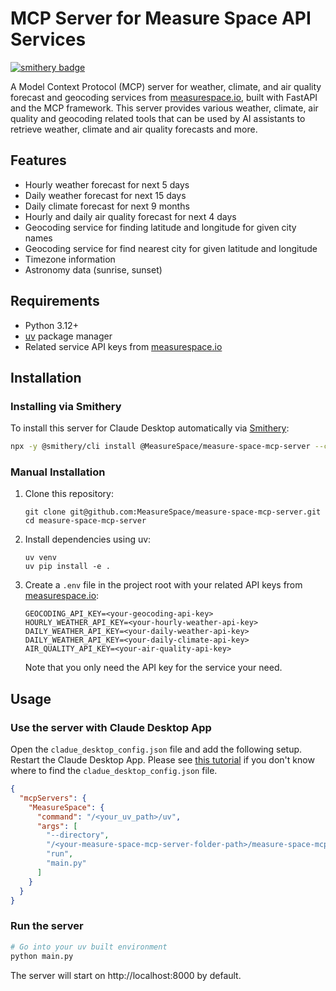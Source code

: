 # MCP Server for Measure Space API Services

[![smithery badge](https://smithery.ai/badge/@MeasureSpace/measure-space-mcp-server)](https://smithery.ai/server/@MeasureSpace/measure-space-mcp-server)

A Model Context Protocol (MCP) server for weather, climate, and air quality forecast and geocoding services from [measurespace.io](https://measurespace.io), built with FastAPI and the MCP framework. This server provides various weather, climate, air quality and geocoding related tools that can be used by AI assistants to retrieve weather, climate and air quality forecasts and more.

## Features

- Hourly weather forecast for next 5 days
- Daily weather forecast for next 15 days
- Daily climate forecast for next 9 months
- Hourly and daily air quality forecast for next 4 days
- Geocoding service for finding latitude and longitude for given city names
- Geocoding service for find nearest city for given latitude and longitude
- Timezone information
- Astronomy data (sunrise, sunset)

## Requirements

- Python 3.12+
- [uv](https://github.com/astral-sh/uv) package manager
- Related service API keys from [measurespace.io](https://measurespace.io/documentation#global-climate-forecast-variables)

## Installation

### Installing via Smithery

To install this server for Claude Desktop automatically via [Smithery](https://smithery.ai/server/@MeasureSpace/measure-space-mcp-server):

```bash
npx -y @smithery/cli install @MeasureSpace/measure-space-mcp-server --client claude
```

### Manual Installation

1. Clone this repository:

   ```
   git clone git@github.com:MeasureSpace/measure-space-mcp-server.git
   cd measure-space-mcp-server
   ```

2. Install dependencies using uv:

   ```
   uv venv
   uv pip install -e .
   ```

3. Create a `.env` file in the project root with your related API keys from [measurespace.io](https://measurespace.io/pricing):

   ```
   GEOCODING_API_KEY=<your-geocoding-api-key>
   HOURLY_WEATHER_API_KEY=<your-hourly-weather-api-key>
   DAILY_WEATHER_API_KEY=<your-daily-weather-api-key>
   DAILY_WEATHER_API_KEY=<your-daily-climate-api-key>
   AIR_QUALITY_API_KEY=<your-air-quality-api-key>
   ```

   Note that you only need the API key for the service your need.

## Usage

### Use the server with Claude Desktop App

Open the `cladue_desktop_config.json` file and add the following setup. Restart the Claude Desktop App. Please see [this tutorial](https://modelcontextprotocol.io/quickstart/server#testing-your-server-with-claude-for-desktop) if you don't know where to find the `cladue_desktop_config.json` file.

```json
{
  "mcpServers": {
    "MeasureSpace": {
      "command": "/<your_uv_path>/uv",
      "args": [
        "--directory",
        "/<your-measure-space-mcp-server-folder-path>/measure-space-mcp-server",
        "run",
        "main.py"
      ]
    }
  }
}
```

### Run the server

```bash
# Go into your uv built environment
python main.py
```

The server will start on http://localhost:8000 by default.
